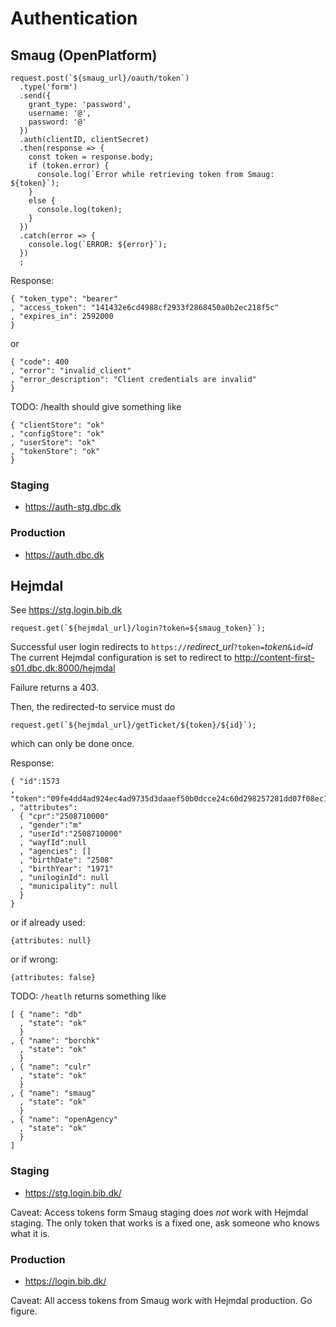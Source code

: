 # Authentication

## Smaug (OpenPlatform)

```
request.post(`${smaug_url}/oauth/token`)
  .type('form')
  .send({
    grant_type: 'password',
    username: '@',
    password: '@'
  })
  .auth(clientID, clientSecret)
  .then(response => {
    const token = response.body;
    if (token.error) {
      console.log(`Error while retrieving token from Smaug: ${token}`);
    }
    else {
      console.log(token);
    }
  })
  .catch(error => {
    console.log(`ERROR: ${error}`);
  })
  ;
```

Response: 

```
{ "token_type": "bearer"
, "access_token": "141432e6cd4988cf2933f2868450a0b2ec218f5c"
, "expires_in": 2592000
}
```

or

```
{ "code": 400
, "error": "invalid_client"
, "error_description": "Client credentials are invalid"
}
```

TODO: /health should give something like

```
{ "clientStore": "ok"
, "configStore": "ok"
, "userStore": "ok"
, "tokenStore": "ok"
}
```

### Staging

- https://auth-stg.dbc.dk
 
### Production

- https://auth.dbc.dk

## Hejmdal

See https://stg.login.bib.dk

```
request.get(`${hejmdal_url}/login?token=${smaug_token}`);
```

Successful user login redirects to `https://`*redirect_url*`?token=`*token*`&id=`*id*
The current Hejmdal configuration is set to redirect to http://content-first-s01.dbc.dk:8000/hejmdal

Failure returns a 403.

Then, the redirected-to service must do

```
request.get(`${hejmdal_url}/getTicket/${token}/${id}`);
```

which can only be done once.

Response:

```
{ "id":1573
, "token":"09fe4dd4ad924ec4ad9735d3daaef50b0dcce24c60d298257281dd07f08ec18e"
, "attributes":
  { "cpr":"2508710000"
  , "gender":"m"
  , "userId":"2508710000"
  , "wayfId":null
  , "agencies": []
  , "birthDate": "2508"
  , "birthYear": "1971"
  , "uniloginId": null
  , "municipality": null
  }
}
```

or if already used:

```
{attributes: null}
```

or if wrong:

```
{attributes: false}
```

TODO: `/heatlh` returns something like

    [ { "name": "db"
      , "state": "ok"
      }
    , { "name": "borchk"
      , "state": "ok"
      }
    , { "name": "culr"
      , "state": "ok"
      }
    , { "name": "smaug"
      , "state": "ok"
      }
    , { "name": "openAgency"
      , "state": "ok"
      }
    ]

### Staging

- https://stg.login.bib.dk/

Caveat: Access tokens form Smaug staging does *not* work with Hejmdal staging.  The only token that works is a fixed one, ask someone who knows what it is.

### Production

- https://login.bib.dk/

Caveat: All access tokens from Smaug work with Hejmdal production.  Go figure.

